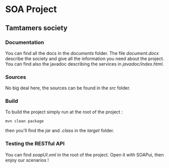 SOA Project
===========

Tamtamers society
-----------------

### Documentation

You can find all the docs in the *documents* folder.
The file *document.docx* describe the society and give all the information you need about the project.
You can find also the javadoc describing the services in *javadoc/index.html*.

### Sources

No big deal here, the sources can be found in the *src* folder. 

### Build

To build the project simply run at the root of the project :

`mvn clean package`

then you'll find the *jar* and *.class* in the *target* folder.

### Testing the RESTful API

You can find *soapUI.xml* in the root of the project.
Open it with SOAPui, then enjoy our scenarios !